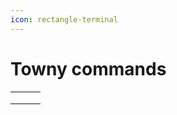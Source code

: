 ```yaml
---
icon: rectangle-terminal
---
```


# Towny commands



|   |   |   |
| - | - | - |
|   |   |   |
|   |   |   |
|   |   |   |

